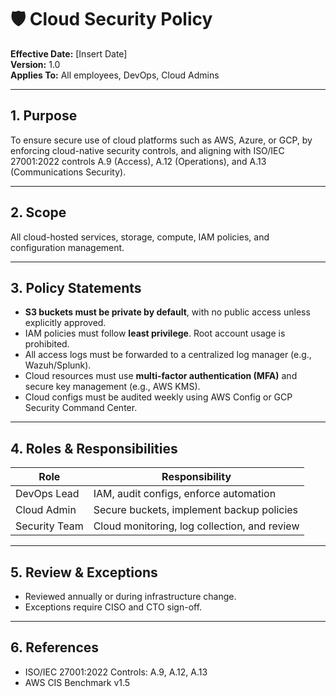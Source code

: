 # 🛡️ Cloud Security Policy

**Effective Date:** [Insert Date]  
**Version:** 1.0  
**Applies To:** All employees, DevOps, Cloud Admins

---

## 1. Purpose

To ensure secure use of cloud platforms such as AWS, Azure, or GCP, by enforcing cloud-native security controls, and aligning with ISO/IEC 27001:2022 controls A.9 (Access), A.12 (Operations), and A.13 (Communications Security).

---

## 2. Scope

All cloud-hosted services, storage, compute, IAM policies, and configuration management.

---

## 3. Policy Statements

- **S3 buckets must be private by default**, with no public access unless explicitly approved.
- IAM policies must follow **least privilege**. Root account usage is prohibited.
- All access logs must be forwarded to a centralized log manager (e.g., Wazuh/Splunk).
- Cloud resources must use **multi-factor authentication (MFA)** and secure key management (e.g., AWS KMS).
- Cloud configs must be audited weekly using AWS Config or GCP Security Command Center.

---

## 4. Roles & Responsibilities

| Role         | Responsibility                                |
|--------------|-----------------------------------------------|
| DevOps Lead  | IAM, audit configs, enforce automation        |
| Cloud Admin  | Secure buckets, implement backup policies     |
| Security Team| Cloud monitoring, log collection, and review  |

---

## 5. Review & Exceptions

- Reviewed annually or during infrastructure change.
- Exceptions require CISO and CTO sign-off.

---

## 6. References

- ISO/IEC 27001:2022 Controls: A.9, A.12, A.13  
- AWS CIS Benchmark v1.5  

